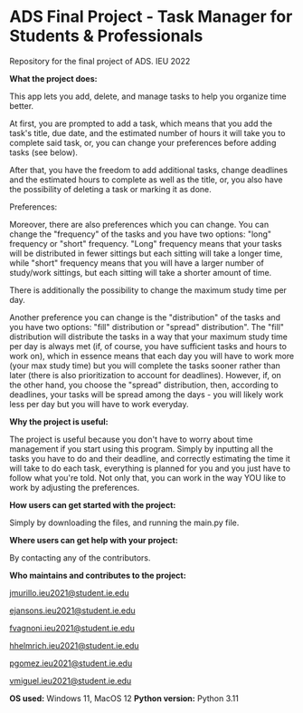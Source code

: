 # ADS Final Project - Task Manager for Students & Professionals
Repository for the final project of ADS. IEU 2022

**What the project does:**


This app lets you add, delete, and manage tasks to help you organize time better.

At first, you are prompted to add a task, which means that you add the task's title, due date, and the estimated number of hours it will take you to complete said task, or, you can change your preferences before adding tasks (see below).

After that, you have the freedom to add additional tasks, change deadlines and the estimated hours to complete as well as the title, or, you also have the possibility of deleting a task or marking it as done.



Preferences:


Moreover, there are also preferences which you can change. You can change the "frequency" of the tasks and you have two options: "long" frequency or "short" frequency. "Long" frequency means that your tasks will be distributed in fewer sittings but each sitting will take a longer time, while "short" frequency means that you will have a larger number of study/work sittings, but each sitting will take a shorter amount of time.

There is additionally the possibility to change the maximum study time per day.

Another preference you can change is the "distribution" of the tasks and you have two options: "fill" distribution or "spread" distribution". The "fill" distribution will distribute the tasks in a way that your maximum study time per day is always met (if, of course, you have sufficient tasks and hours to work on), which in essence means that each day you will have to work more (your max study time) but you will complete the tasks sooner rather than later (there is also prioritization to account for deadlines). However, if, on the other hand, you choose the "spread" distribution, then, according to deadlines, your tasks will be spread among the days - you will likely work less per day but you will have to work everyday. 



**Why the project is useful:**


The project is useful because you don't have to worry about time management if you start using this program. Simply by inputting all the tasks you have to do and their deadline, and correctly estimating the time it will take to do each task, everything is planned for you and you just have to follow what you're told. Not only that, you can work in the way YOU like to work by adjusting the preferences.



**How users can get started with the project:**


Simply by downloading the files, and running the main.py file.



**Where users can get help with your project:**


By contacting any of the contributors.




**Who maintains and contributes to the project:**


jmurillo.ieu2021@student.ie.edu

ejansons.ieu2021@student.ie.edu

fvagnoni.ieu2021@student.ie.edu

hhelmrich.ieu2021@student.ie.edu

pgomez.ieu2021@student.ie.edu

vmiguel.ieu2021@student.ie.edu

**OS used:** Windows 11, MacOS 12
**Python version:** Python 3.11


